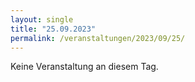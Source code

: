 ```yaml
---
layout: single
title: "25.09.2023"
permalink: /veranstaltungen/2023/09/25/
---
```


Keine Veranstaltung an diesem Tag.
